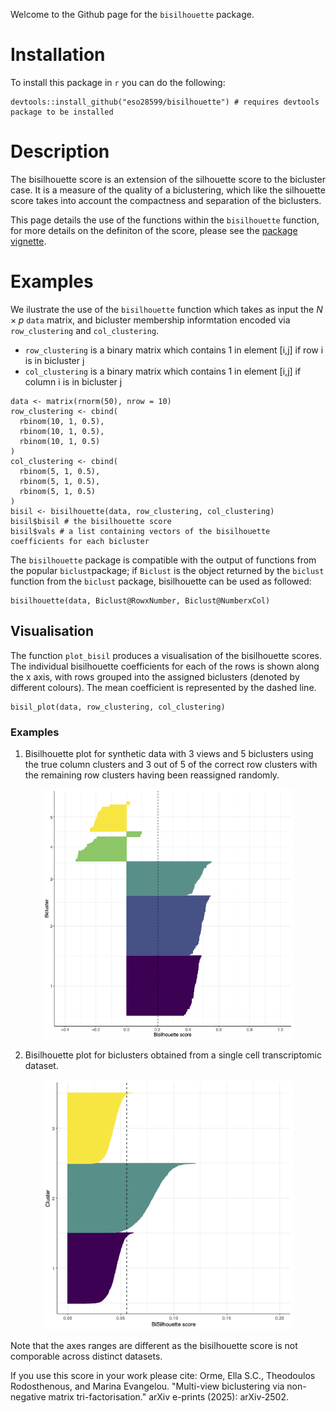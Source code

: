 Welcome to the Github page for the `bisilhouette` package.

# Installation 
To install this package in `r` you can do the following:

```
devtools::install_github("eso28599/bisilhouette") # requires devtools package to be installed
```

# Description 
The bisilhouette score is an extension of the silhouette score to the bicluster case. It is a measure of the quality of a biclustering, which like the silhouette score takes into account the compactness and separation of the biclusters.

This page details the use of the functions within the `bisilhouette` function, for more details on the definiton of the score, please see the [package vignette](vignettes/res.Rmd).

# Examples 
We ilustrate the use of the `bisilhouette` function which takes as input the $N\times p$ `data` matrix, and bicluster membership informtation encoded via `row_clustering` and `col_clustering`.  

* `row_clustering`  is a binary matrix which contains 1 in element [i,j] if row i is in bicluster j
* `col_clustering`  is a binary matrix which contains 1 in element [i,j] if column i is in bicluster j

```
data <- matrix(rnorm(50), nrow = 10)
row_clustering <- cbind(
  rbinom(10, 1, 0.5),
  rbinom(10, 1, 0.5),
  rbinom(10, 1, 0.5)
)
col_clustering <- cbind(
  rbinom(5, 1, 0.5),
  rbinom(5, 1, 0.5),
  rbinom(5, 1, 0.5)
)
bisil <- bisilhouette(data, row_clustering, col_clustering)
bisil$bisil # the bisilhouette score
bisil$vals # a list containing vectors of the bisilhouette coefficients for each bicluster 
```

The `bisilhouette` package is compatible with the output of functions from the popular `biclust`package; if `Biclust` is the object returned by the `biclust` function from the `biclust` package, bisilhouette can be used as followed:

```
bisilhouette(data, Biclust@RowxNumber, Biclust@NumberxCol)
```

## Visualisation
The function `plot_bisil` produces a visualisation of the bisilhouette scores.  The individual bisilhouette coefficients for each of the rows is shown along the x axis, with rows grouped into the assigned biclusters (denoted by different colours). The mean coefficient is represented by the dashed line. 

```
bisil_plot(data, row_clustering, col_clustering)
```

### Examples
1. Bisilhouette plot for synthetic data with 3 views and 5 biclusters using the true column clusters and 3 out of 5 of the correct row clusters with the remaining row clusters having been reassigned randomly.  

<p align="center">
  <img src="vignettes/shuffled_bisil_plot.png" width="400"/>
</p>

2. Bisilhouette plot for biclusters obtained from a single cell transcriptomic dataset. 

<p align="center">
  <img src="vignettes/sc_bisil_plot.png" width="400"/>
</p>


Note that the axes ranges are different as the bisilhouette score is not comporable across distinct datasets.

If you use this score in your work please cite: Orme, Ella S.C., Theodoulos Rodosthenous, and Marina Evangelou. "Multi-view biclustering via non-negative matrix tri-factorisation." arXiv e-prints (2025): arXiv-2502.
